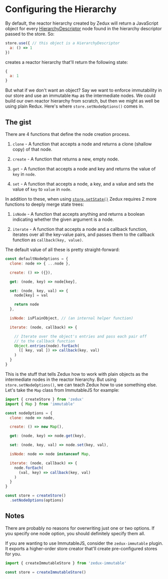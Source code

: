 # Configuring the Hierarchy

By default, the reactor hierarchy created by Zedux will return a JavaScript object for every [HierarchyDescriptor](/docs/types/HierarchyDescriptor.md) node found in the hierarchy descriptor passed to the store. So:

```javascript
store.use({ // this object is a HierarchyDescriptor
  a: () => 1
})
```

creates a reactor hierarchy that'll return the following state:

```javascript
{
  a: 1
}
```

But what if we don't want an object? Say we want to enforce immutability in our store and use an immutable `Map` as the intermediate nodes. We could build our own reactor hierarchy from scratch, but then we might as well be using plain Redux. Here's where `store.setNodeOptions()` comes in.

## The gist

There are 4 functions that define the node creation process.

1. `clone` - A function that accepts a node and returns a clone (shallow copy) of that node.

2. `create` - A function that returns a new, empty node.

3. `get` - A function that accepts a node and key and returns the value of `key` in `node`.

4. `set` - A function that accepts a node, a key, and a value and sets the value of `key` to `value` in `node`.

In addition to these, when using [`store.setState()`](/docs/api/Store.md#storesetstate) Zedux requires 2 more functions to deeply merge state trees:

1. `isNode` - A function that accepts anything and returns a boolean indicating whether the given argument is a node.

2. `iterate` - A function that accepts a node and a callback function, iterates over all the key-value pairs, and passes them to the callback function as `callback(key, value)`.

The default value of all these is pretty straight-forward:

```javascript
const defaultNodeOptions = {
  clone: node => { ...node },

  create: () => ({}),

  get: (node, key) => node[key],

  set: (node, key, val) => {
    node[key] = val

    return node
  },

  isNode: isPlainObject, // (an internal helper function)

  iterate: (node, callback) => {

    // Iterate over the object's entries and pass each pair off
    // to the callback function
    Object.entries(node).forEach(
      ([ key, val ]) => callback(key, val)
    )
  }
}
```

This is the stuff that tells Zedux how to work with plain objects as the intermediate nodes in the reactor hierarchy. But using `store.setNodeOptions()`, we can teach Zedux how to use something else. Let's take the `Map` class from ImmutableJS for example:

```javascript
import { createStore } from 'zedux'
import { Map } from 'immutable'

const nodeOptions = {
  clone: node => node,

  create: () => new Map(),

  get: (node, key) => node.get(key),

  set: (node, key, val) => node.set(key, val),

  isNode: node => node instanceof Map,

  iterate: (node, callback) => {
    node.forEach(
      (val, key) => callback(key, val)
    )
  }
}

const store = createStore()
  .setNodeOptions(options)
```

## Notes

There are probably no reasons for overwriting just one or two options. If you specify one node option, you should definitely specify them all.

If you are wanting to use ImmutableJS, consider the `zedux-immutable` plugin. It exports a higher-order store creator that'll create pre-configured stores for you.

```javascript
import { createImmutableStore } from 'zedux-immutable'

const store = createImmutableStore()
```
